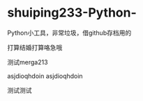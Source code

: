 ﻿# shuiping233-Python-
Python小工具，非常垃圾，借github存档用的


打算结婚打算咯急哦


测试merga213

asjdioqhdoin
asjdioqhdoin


测试测试